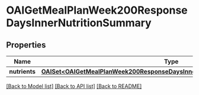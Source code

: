 # OAIGetMealPlanWeek200ResponseDaysInnerNutritionSummary

## Properties
Name | Type | Description | Notes
------------ | ------------- | ------------- | -------------
**nutrients** | [**OAISet&lt;OAIGetMealPlanWeek200ResponseDaysInnerNutritionSummaryNutrientsInner&gt;***](OAIGetMealPlanWeek200ResponseDaysInnerNutritionSummaryNutrientsInner.md) |  | 

[[Back to Model list]](../README.md#documentation-for-models) [[Back to API list]](../README.md#documentation-for-api-endpoints) [[Back to README]](../README.md)


